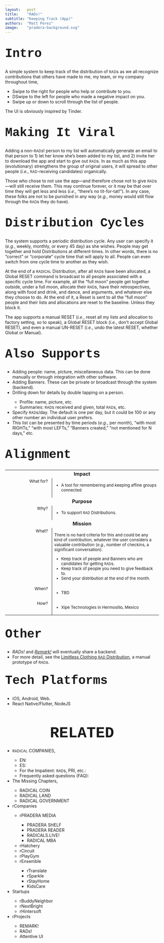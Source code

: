 ```yaml
---
layout:   post
title:    "RADs!"
subtitle: "Keeping Track (App)"
authors:  "Matt Perez"
image:    "pradera-background.svg"
---
```


<div style="display: none; ">
 <p>A simple system to keep track of the RADs distributions.</p>
</div>

<h1 style="font-size:40px; font-family:Courier New, monospace; margin-top:40px; ">Intro</h1>
 <p>A simple system to keep track of the distribution of <span style="font-size:smaller; ">RAD</span>s as we all recognize contributions that others have made to me, my team, or my company throughout time,</p>
 <ul>
  <li>Swipe to the right for people who help or contribute to you.</li>
  <li>DSwipe to the left for people who made a negative impact on you.</li>
  <li>Swipe up or down to scroll through the list of people.</li>
 </ul>
 <p>The UI is obviously inspired by Tinder.</p>
 
<h1 style="font-size:40px; font-family:Courier New, monospace; margin-top:40px; ">Making It Viral</h1>
 <p>Adding a non-<span style="font-size:smaller; ">RAD</span>s! person to my list will automatically generate an email to that person to 1) let her know she’s been added to my list, and 2) invite her to download the app and start to give out <span style="font-size:smaller; ">RAD</span>s. In as much as this app (evolutionary) strengthens the group of original users, it will spread to other people (<em>i.e.</em>, <span style="font-size:smaller; ">RAD</span>-receiving candidates) organically.</p>
 <p>Those who chose to not use the app—and therefore chose not to give <span style="font-size:smaller; ">RAD</span>s—will still receive them. This may continue forever, or it may be that over time they will get less and less (<em>i.e.</em>, “there’s no tit-for-tat!”). In any case, these folks are not to be punished in any way (<em>e.g.</em>, money would still flow through the <span style="font-size:smaller; ">RAD</span>s they do have).</p>
 
<h1 style="font-size:40px; font-family:Courier New, monospace; margin-top:40px; ">Distribution Cycles</h1>
 <p>The system supports a periodic distribution cycle. Any user can specify it (<em>e.g.</em>, weekly, monthly, or every 45 day) as she wishes. People may get together and hold Distributions at different times. In other words, there is no “correct” or “corporate” cycle time that will apply to all. People can even switch from one cycle time to another as they wish.</p>
 <p>At the end of a <span style="font-size:smaller; ">RADICAL</span> Distribution, after all <span style="font-size:smaller; ">RAD</span>s have been allocated, a Global RESET command is broadcast to all people associated with a specific cycle time. For example, all the “full moon” people get together outside, under a full moon, allocate their <span style="font-size:smaller; ">RAD</span>s, have their retrospectives, along with food and drink, and dance, and arguments, and whatever else they choose to do. At the end of it, a Reset is sent to all the “full moon” people and their lists and allocations are reset to the baseline. Unless they block it.</p>
 <p>The app supports a manual RESET (<em>i.e.</em>, reset all my lists and allocation to factory setting, so to speak), a Global RESET block (<em>i.e.</em>, don’t accept Global RESET), and even a manual UN-RESET (<em>i.e.</em>, undo the latest RESET, whether Global or Manual).</p>

<h1 style="font-size:40px; font-family:Courier New, monospace; margin-top:40px; ">Also Supports</h1>
 <ul>
  <li>Adding people: name, picture, miscellaneous data. This can be done manually or through integration with other software.</li>
  <li>Adding Banners. These can be private or broadcast through the system (backend).</li>
  <li>Drilling down for details by double tapping on a person.</li>
  <ul>
   <li>Profile: name, picture, etc.</li>
   <li>Summaries: <span style="font-size:smaller; ">RAD</span>s received and given, total <span style="font-size:smaller; ">RAD</span>s, etc.</li>
  </ul>
  <li>Specify <span style="font-size:smaller; ">RAD</span>s/day. The default is one per day, but it could be 100 or any other number an individual user prefers.</li>
  <li>This list can be presented by time periods (<em>e.g.</em>, per month), “with most RIGHTs,” “with most LEFTs,” “Banners created,” “not mentioned for N days,” etc.</li>
 </ul>

<h1 style="font-size:40px; font-family:Courier New, monospace; margin-top:40px; ">Alignment</h1>
 <table>
 <tbody style="font-size:smaller; vertical-align:top; ">
  <tr>
   <td colspan="2" style="font-weight:bold; font-size:larger; text-align:center; ">Impact</td>
  </tr>
  <tr>
   <td style="text-align:right; width:10em; padding-right:1em; border-right:1px solid black; ">What for?</td>
   <td>
    <ul>
     <li>A tool for remembering and keeping affine groups connected</li>
    </ul>
   </td>
  </tr>
  <tr>
   <td colspan="2" style="font-weight:bold; font-size:larger; text-align:center; ">Purpose</td>
  </tr>
  <tr>
   <td style="text-align:right; width:10em; padding-right:1em; border-right:1px solid black; ">Why?</td>
   <td>
    <ul>
     <li>To support <span style="font-size:smaller; ">RAD</span> Distributions.</li>
    </ul>
   </td>
  </tr>
  <tr>
   <td colspan="2" style="font-weight:bold; font-size:larger; text-align:center; ">Mission</td>
  </tr>
  <tr>
   <td style="text-align:right; width:10em; padding-right:1em; border-right:1px solid black; ">What?</td>
   <td>
    <p>There is no hard criteria for this and could be any kind of contribution, whatever the user considers a valuable contribution (<em>e.g.</em>, number of checkins, a significant conversation).</p>
    <ul>
     <li>Keep track of people and Banners who are candidates for getting <span style="font-size:smaller; ">RAD</span>s.</li>
     <li>Keep track of people you need to give feedback to.</li>
     <li>Send your distribution at the end of the month.</li>
    </ul>
   </td>
  </tr>
  <tr>
   <td style="text-align:right; width:10em; padding-right:1em; border-right:1px solid black; ">When?</td>
   <td>
    <ul>
     <li>TBD</li>
    </ul>
   </td>
  </tr>
  <tr>
   <td style="text-align:right; width:10em; padding-right:1em; border-right:1px solid black; ">How?</td>
   <td>
    <ul>
     <li>Xipe Technologies in Hermosillo, Mexico</li>
    </ul>
   </td>
  </tr>
 </tbody>
 <table>

<h1 style="font-size:40px; font-family:Courier New, monospace; margin-top:40px; ">Other</h1>
 <ul>
  <li><em>RADs!</em> and <em><a href="https://docs.google.com/document/d/1KdmAd_TV0GyKiOCQhyVp7FNffzwGwooIETbs9IVBSgc/edit?usp=sharing">Remark!</a></em> will eventually share a backend.</li>
  <li>For more detail, see the <a href="https://docs.google.com/spreadsheets/d/1ckdZEl_SaNOSB6X-2_iSvvqXsAcDz-GnMtICpRByYdU/edit#gid=0">Limitless Clothing <span style="font-size:smaller; ">RAD</span> Distribution</a>, a manual prototype of <span style="font-size:smaller; ">RAD</span>s.</li>
 </ul>

<h1 style="font-size:40px; font-family:Courier New, monospace; margin-top:30px; ">Tech Platforms</h1>
 <ul>
  <li>iOS, Android, Web.</li>
  <li>React Native/Flutter, NodeJS</li>
 </ul>

<h1 style="font-size:50px; font-family:Courier New, monospace; text-align:center; margin: 60px 0 20px 0; ">RELATED</h1>
 <ul>
  <li><span style="font-size:smaller; ">RADICAL</span> COMPANIES,</li>
  <ul>
    <li><a>EN</a>: <a></a></li>
    <li><a>ES</a>: <a></a></li>
    <li>For the Impatient: <span style="font-size:smaller; ">RAD</span>s, PRI, etc.: <a></a></li>
    <li>Frequently asked questions (FAQ): <a></a></li>
  </ul>
  <li>The Missing Chapters,</li>
  <ul>
    <li><a>RADICAL COIN</a></li>
    <li><a>RADICAL LAND</a></li>
    <li><a>RADICAL GOVERNMENT</a></li> 
  </ul>
  <li>rCompanies</li>
  <ul>
    <li>rPRADERA MEDIA</li>
    <ul>
      <li><a>PRADERA SHELF</a></li>
      <li><a>PRADERA READER</a></li>
      <li><a>RADICALS.LIVE!</a></li>
      <li><a>RADICAL MBA</a></li>  
    </ul>
    <li><a>rHatchery</a></li>
    <li><a>rCircuit</a></li>
    <li><a>rPlayGym</a></li>
    <li><a>rEnsemble</a></li>
    <ul>
      <li><a>rTranslate</a></li>
      <li><a>rSparkle</a></li>
      <li><a>rStayHome</a></li>
      <li><a>KidsCare</a></li>
    </ul>
  </ul>
  <li>Startups</li>
  <ul>
    <li><a>rBuddyNeighbor</a></li>
    <li><a>rNextBright</a></li>
    <li><a>rHintersoft</a></li> 
  </ul>
  <li>rProjects</li>
  <ul>
    <li><a>REMARK!</a></li>
    <li><a>RADs!</a></li>
    <li><a>Attentive UI</a></li>
  </ul>
 </ul>